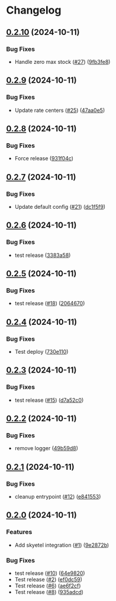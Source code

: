 # Changelog

## [0.2.10](https://github.com/somleng/somleng-integrations/compare/somleng-skyetel/v0.2.9...somleng-skyetel/v0.2.10) (2024-10-11)


### Bug Fixes

* Handle zero max stock ([#27](https://github.com/somleng/somleng-integrations/issues/27)) ([9fb3fe8](https://github.com/somleng/somleng-integrations/commit/9fb3fe8f16a120f815078d95fa57dd272d29aa1e))

## [0.2.9](https://github.com/somleng/somleng-integrations/compare/somleng-skyetel/v0.2.8...somleng-skyetel/v0.2.9) (2024-10-11)


### Bug Fixes

* Update rate centers ([#25](https://github.com/somleng/somleng-integrations/issues/25)) ([47aa0e5](https://github.com/somleng/somleng-integrations/commit/47aa0e5aca12718383ad1b7227f2fcb06ac0b3a9))

## [0.2.8](https://github.com/somleng/somleng-integrations/compare/somleng-skyetel/v0.2.7...somleng-skyetel/v0.2.8) (2024-10-11)


### Bug Fixes

* Force release ([931f04c](https://github.com/somleng/somleng-integrations/commit/931f04cfd8b1007183d2c5d2054a9f735225c76d))

## [0.2.7](https://github.com/somleng/somleng-integrations/compare/somleng-skyetel/v0.2.6...somleng-skyetel/v0.2.7) (2024-10-11)


### Bug Fixes

* Update default config ([#21](https://github.com/somleng/somleng-integrations/issues/21)) ([dc1f5f9](https://github.com/somleng/somleng-integrations/commit/dc1f5f9249bc456e078889095228ff9f5ece9312))

## [0.2.6](https://github.com/somleng/somleng-integrations/compare/somleng-skyetel/v0.2.5...somleng-skyetel/v0.2.6) (2024-10-11)


### Bug Fixes

* test release ([3383a58](https://github.com/somleng/somleng-integrations/commit/3383a587be3f6227746a2355ab2d1f5ee9b6550b))

## [0.2.5](https://github.com/somleng/somleng-integrations/compare/somleng-skyetel/v0.2.4...somleng-skyetel/v0.2.5) (2024-10-11)


### Bug Fixes

* test release ([#18](https://github.com/somleng/somleng-integrations/issues/18)) ([2064670](https://github.com/somleng/somleng-integrations/commit/2064670457f8c03a152637eb1a2c4d7805802b71))

## [0.2.4](https://github.com/somleng/somleng-integrations/compare/somleng-skyetel/v0.2.3...somleng-skyetel/v0.2.4) (2024-10-11)


### Bug Fixes

* Test deploy ([730e110](https://github.com/somleng/somleng-integrations/commit/730e110036610e333671ff7d346b1bcf81cde5b2))

## [0.2.3](https://github.com/somleng/somleng-integrations/compare/somleng-skyetel/v0.2.2...somleng-skyetel/v0.2.3) (2024-10-11)


### Bug Fixes

* test release ([#15](https://github.com/somleng/somleng-integrations/issues/15)) ([d7a52c0](https://github.com/somleng/somleng-integrations/commit/d7a52c09779b2e0b6a33161381e2997cd772693f))

## [0.2.2](https://github.com/somleng/somleng-integrations/compare/somleng-skyetel/v0.2.1...somleng-skyetel/v0.2.2) (2024-10-11)


### Bug Fixes

* remove logger ([49b59d8](https://github.com/somleng/somleng-integrations/commit/49b59d8b3ff2667e7403ecd5028e227292e18a53))

## [0.2.1](https://github.com/somleng/somleng-integrations/compare/somleng-skyetel/v0.2.0...somleng-skyetel/v0.2.1) (2024-10-11)


### Bug Fixes

* cleanup entrypoint ([#12](https://github.com/somleng/somleng-integrations/issues/12)) ([e841553](https://github.com/somleng/somleng-integrations/commit/e841553521bc78dd228d493e96758dbc98476518))

## [0.2.0](https://github.com/somleng/somleng-integrations/compare/somleng-skyetel-v0.1.0...somleng-skyetel/v0.2.0) (2024-10-11)


### Features

* Add skyetel integration ([#1](https://github.com/somleng/somleng-integrations/issues/1)) ([9e2872b](https://github.com/somleng/somleng-integrations/commit/9e2872bbc3a3694be3c4acb787e5dc9c0017e02d))


### Bug Fixes

* test release ([#10](https://github.com/somleng/somleng-integrations/issues/10)) ([64e9820](https://github.com/somleng/somleng-integrations/commit/64e9820255969ca2fa9f6e7022cd6a3a92752fd9))
* Test release ([#2](https://github.com/somleng/somleng-integrations/issues/2)) ([ef0dc59](https://github.com/somleng/somleng-integrations/commit/ef0dc59406743769be5b7a2e236ec302cca8c1bb))
* Test release ([#6](https://github.com/somleng/somleng-integrations/issues/6)) ([ae6f2cf](https://github.com/somleng/somleng-integrations/commit/ae6f2cf6ac7081ba37f110a8dd718c42f2d1595e))
* Test release ([#8](https://github.com/somleng/somleng-integrations/issues/8)) ([935adcd](https://github.com/somleng/somleng-integrations/commit/935adcd2b8c6890b42fac2ad16fbd58ae2feb496))
